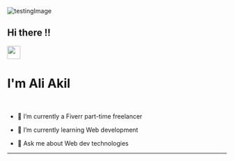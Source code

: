 

<img  src="https://user-images.githubusercontent.com/71938087/158254422-90d114b9-2857-4a97-ac0c-2d3c80216a28.jpg" alt='testingImage'/>
<br/>
<h2>Hi there !!</h2> <span> <img src="https://raw.githubusercontent.com/MartinHeinz/MartinHeinz/master/wave.gif" width="30px"> </h3></span>

<h1>I'm Ali Akil</h1>
<br/>
<div>
  <ul>
    <li>
      <p>
 🔭 I’m currently a Fiverr part-time freelancer
      </p>
     </li>
     <li>
       <p>
 🌱 I’m currently learning Web development
          </p>
     </li>
    <li>
       <p>
 💬 Ask me about Web dev technologies
           </p>
     </li>
  </ul>
  <hr/>
  <br>
